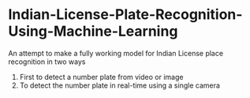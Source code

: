 # Indian-License-Plate-Recognition-Using-Machine-Learning

An attempt to make a fully working model for Indian License place recognition in two ways
  1. First to detect a number plate from video or image
  2. To detect the number plate in real-time using a single camera
